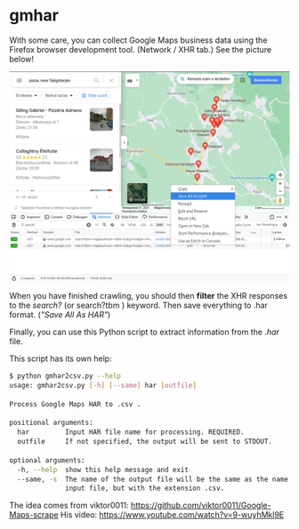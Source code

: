 # gmhar

With some care, you can collect Google Maps business data using the Firefox browser development tool. (Network / XHR tab.) See the picture below!

![Screenshot](screen.png)


When you have finished crawling, you should then **filter** the XHR responses to the *search?* (or search?tbm ) keyword.
Then save everything to .har format. (*"Save All As HAR"*)

Finally, you can use this Python script to extract information from the *.har* file.

This script has its own help:

```bash
$ python gmhar2csv.py --help
usage: gmhar2csv.py [-h] [--same] har [outfile]

Process Google Maps HAR to .csv .

positional arguments:
  har         Input HAR file name for processing. REQUIRED.
  outfile     If not specified, the output will be sent to STDOUT.

optional arguments:
  -h, --help  show this help message and exit
  --same, -s  The name of the output file will be the same as the name of the
              input file, but with the extension .csv.
```

The idea comes from viktor0011: https://github.com/viktor0011/Google-Maps-scrape  His video: https://www.youtube.com/watch?v=9-wuyhMkl9E
